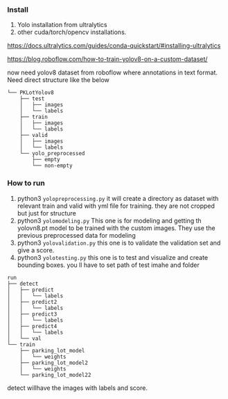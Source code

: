### Install
1. Yolo installation from ultralytics
2. other cuda/torch/opencv installations.

https://docs.ultralytics.com/guides/conda-quickstart/#installing-ultralytics

https://blog.roboflow.com/how-to-train-yolov8-on-a-custom-dataset/

now need yolov8 dataset from roboflow where annotations in text format. Need direct structure like the below
```
└── PKLotYolov8
    ├── test
    │   ├── images
    │   └── labels
    ├── train
    │   ├── images
    │   └── labels
    ├── valid
    │   ├── images
    │   └── labels
    └── yolo_preprocessed
        ├── empty
        └── non-empty
```

### How to run
1. python3 `yolopreprocessing.py`
it will create a directory as dataset with relevant train and valid with yml file for training. they are not cropped but just for structure
2. python3 `yolomodeling.py`
This one is for modeling and getting th yolovn8.pt model to be trained with the custom images. They use the previous preprocessed data for modeling
3. python3 `yolovalidation.py` this one is to validate the validation set and give a score.
4. python3 `yolotesting.py` this one is to test and visualize and create bounding boxes. you ll have to set path of test imahe and folder
```
run
├── detect
│   ├── predict
│   │   └── labels
│   ├── predict2
│   │   └── labels
│   ├── predict3
│   │   └── labels
│   ├── predict4
│   │   └── labels
│   └── val
└── train
    ├── parking_lot_model
    │   └── weights
    ├── parking_lot_model2
    │   └── weights
    └── parking_lot_model22
```

detect willhave the images with labels and score. 